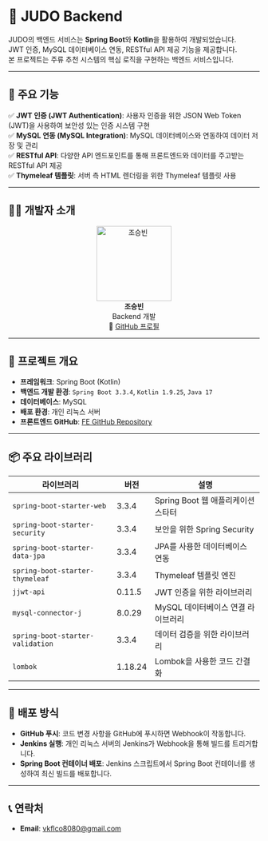 # 📝 JUDO Backend

JUDO의 백엔드 서비스는 **Spring Boot**와 **Kotlin**을 활용하여 개발되었습니다.  
JWT 인증, MySQL 데이터베이스 연동, RESTful API 제공 기능을 제공합니다.  
본 프로젝트는 주류 추천 시스템의 핵심 로직을 구현하는 백엔드 서비스입니다.

---

## 🌟 주요 기능

✅ **JWT 인증 (JWT Authentication)**: 사용자 인증을 위한 JSON Web Token (JWT)을 사용하여 보안성 있는 인증 시스템 구현  
✅ **MySQL 연동 (MySQL Integration)**: MySQL 데이터베이스와 연동하여 데이터 저장 및 관리  
✅ **RESTful API**: 다양한 API 엔드포인트를 통해 프론트엔드와 데이터를 주고받는 RESTful API 제공  
✅ **Thymeleaf 템플릿**: 서버 측 HTML 렌더링을 위한 Thymeleaf 템플릿 사용

---

## 👨‍💻 개발자 소개

<div align="center">
  <img src="https://avatars.githubusercontent.com/u/67574367?s=150&v=4" alt="조승빈" width="150">
  <br>
  <strong>조승빈</strong>
  <br>
  Backend 개발
  <br>
  🔗 <a href="https://github.com/vkflco08">GitHub 프로필</a>
</div>

---

## 🚀 프로젝트 개요
- **프레임워크**: Spring Boot (Kotlin)
- **백엔드 개발 환경**: `Spring Boot 3.3.4`, `Kotlin 1.9.25`, `Java 17`
- **데이터베이스**: MySQL
- **배포 환경**: 개인 리눅스 서버
- **프론트엔드 GitHub**: [FE GitHub Repository](https://github.com/alco-lic/judo-FE)

---

## 📦 주요 라이브러리

| 라이브러리                          | 버전       | 설명                               |
|------------------------------------|------------|------------------------------------|
| `spring-boot-starter-web`          | 3.3.4      | Spring Boot 웹 애플리케이션 스타터 |
| `spring-boot-starter-security`     | 3.3.4      | 보안을 위한 Spring Security      |
| `spring-boot-starter-data-jpa`     | 3.3.4      | JPA를 사용한 데이터베이스 연동    |
| `spring-boot-starter-thymeleaf`    | 3.3.4      | Thymeleaf 템플릿 엔진             |
| `jjwt-api`                         | 0.11.5     | JWT 인증을 위한 라이브러리        |
| `mysql-connector-j`                | 8.0.29     | MySQL 데이터베이스 연결 라이브러리  |
| `spring-boot-starter-validation`   | 3.3.4      | 데이터 검증을 위한 라이브러리      |
| `lombok`                           | 1.18.24    | Lombok을 사용한 코드 간결화       |

---

## 🚀 배포 방식
- **GitHub 푸시**: 코드 변경 사항을 GitHub에 푸시하면 Webhook이 작동합니다.
- **Jenkins 실행**: 개인 리눅스 서버의 Jenkins가 Webhook을 통해 빌드를 트리거합니다.
- **Spring Boot 컨테이너 배포**: Jenkins 스크립트에서 Spring Boot 컨테이너를 생성하여 최신 빌드를 배포합니다.

---

## 📞 연락처
- **Email**: [vkflco8080@gmail.com](mailto:vkflco8080@gmail.com)
